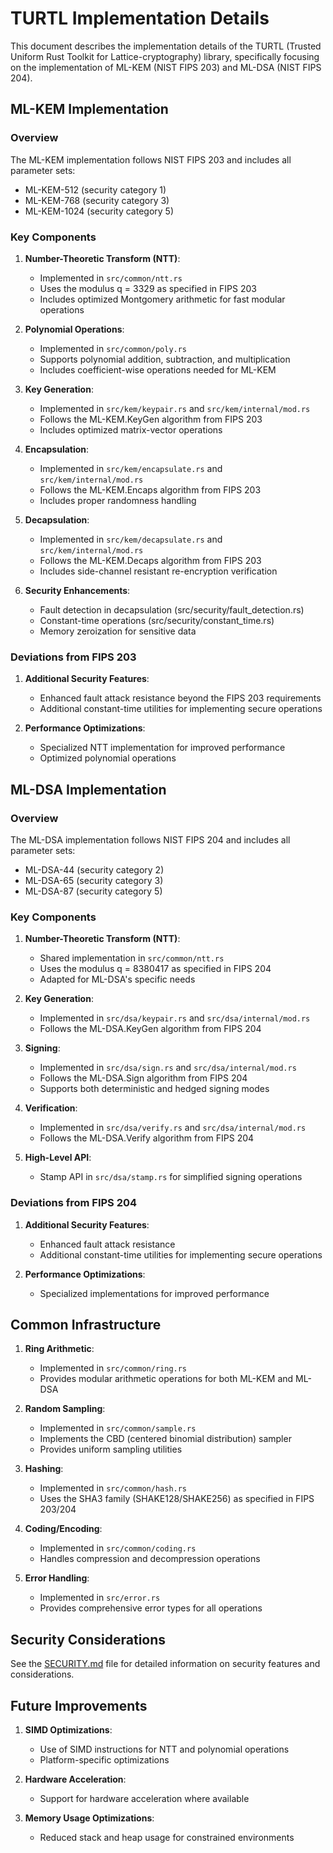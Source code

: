 # TURTL Implementation Details

This document describes the implementation details of the TURTL (Trusted Uniform Rust Toolkit for Lattice-cryptography) library, specifically focusing on the implementation of ML-KEM (NIST FIPS 203) and ML-DSA (NIST FIPS 204).

## ML-KEM Implementation

### Overview

The ML-KEM implementation follows NIST FIPS 203 and includes all parameter sets:

- ML-KEM-512 (security category 1)
- ML-KEM-768 (security category 3)
- ML-KEM-1024 (security category 5)

### Key Components

1. **Number-Theoretic Transform (NTT)**:
   - Implemented in `src/common/ntt.rs`
   - Uses the modulus q = 3329 as specified in FIPS 203
   - Includes optimized Montgomery arithmetic for fast modular operations

2. **Polynomial Operations**:
   - Implemented in `src/common/poly.rs`
   - Supports polynomial addition, subtraction, and multiplication
   - Includes coefficient-wise operations needed for ML-KEM

3. **Key Generation**:
   - Implemented in `src/kem/keypair.rs` and `src/kem/internal/mod.rs`
   - Follows the ML-KEM.KeyGen algorithm from FIPS 203
   - Includes optimized matrix-vector operations

4. **Encapsulation**:
   - Implemented in `src/kem/encapsulate.rs` and `src/kem/internal/mod.rs`
   - Follows the ML-KEM.Encaps algorithm from FIPS 203
   - Includes proper randomness handling

5. **Decapsulation**:
   - Implemented in `src/kem/decapsulate.rs` and `src/kem/internal/mod.rs`
   - Follows the ML-KEM.Decaps algorithm from FIPS 203
   - Includes side-channel resistant re-encryption verification

6. **Security Enhancements**:
   - Fault detection in decapsulation (src/security/fault_detection.rs)
   - Constant-time operations (src/security/constant_time.rs)
   - Memory zeroization for sensitive data

### Deviations from FIPS 203

1. **Additional Security Features**:
   - Enhanced fault attack resistance beyond the FIPS 203 requirements
   - Additional constant-time utilities for implementing secure operations

2. **Performance Optimizations**:
   - Specialized NTT implementation for improved performance
   - Optimized polynomial operations

## ML-DSA Implementation

### Overview

The ML-DSA implementation follows NIST FIPS 204 and includes all parameter sets:

- ML-DSA-44 (security category 2)
- ML-DSA-65 (security category 3)
- ML-DSA-87 (security category 5)

### Key Components

1. **Number-Theoretic Transform (NTT)**:
   - Shared implementation in `src/common/ntt.rs`
   - Uses the modulus q = 8380417 as specified in FIPS 204
   - Adapted for ML-DSA's specific needs

2. **Key Generation**:
   - Implemented in `src/dsa/keypair.rs` and `src/dsa/internal/mod.rs`
   - Follows the ML-DSA.KeyGen algorithm from FIPS 204

3. **Signing**:
   - Implemented in `src/dsa/sign.rs` and `src/dsa/internal/mod.rs`
   - Follows the ML-DSA.Sign algorithm from FIPS 204
   - Supports both deterministic and hedged signing modes

4. **Verification**:
   - Implemented in `src/dsa/verify.rs` and `src/dsa/internal/mod.rs`
   - Follows the ML-DSA.Verify algorithm from FIPS 204

5. **High-Level API**:
   - Stamp API in `src/dsa/stamp.rs` for simplified signing operations

### Deviations from FIPS 204

1. **Additional Security Features**:
   - Enhanced fault attack resistance
   - Additional constant-time utilities for implementing secure operations

2. **Performance Optimizations**:
   - Specialized implementations for improved performance

## Common Infrastructure

1. **Ring Arithmetic**:
   - Implemented in `src/common/ring.rs`
   - Provides modular arithmetic operations for both ML-KEM and ML-DSA

2. **Random Sampling**:
   - Implemented in `src/common/sample.rs`
   - Implements the CBD (centered binomial distribution) sampler
   - Provides uniform sampling utilities

3. **Hashing**:
   - Implemented in `src/common/hash.rs`
   - Uses the SHA3 family (SHAKE128/SHAKE256) as specified in FIPS 203/204

4. **Coding/Encoding**:
   - Implemented in `src/common/coding.rs`
   - Handles compression and decompression operations

5. **Error Handling**:
   - Implemented in `src/error.rs`
   - Provides comprehensive error types for all operations

## Security Considerations

See the [SECURITY.md](SECURITY.md) file for detailed information on security features and considerations.

## Future Improvements

1. **SIMD Optimizations**:
   - Use of SIMD instructions for NTT and polynomial operations
   - Platform-specific optimizations

2. **Hardware Acceleration**:
   - Support for hardware acceleration where available

3. **Memory Usage Optimizations**:
   - Reduced stack and heap usage for constrained environments
